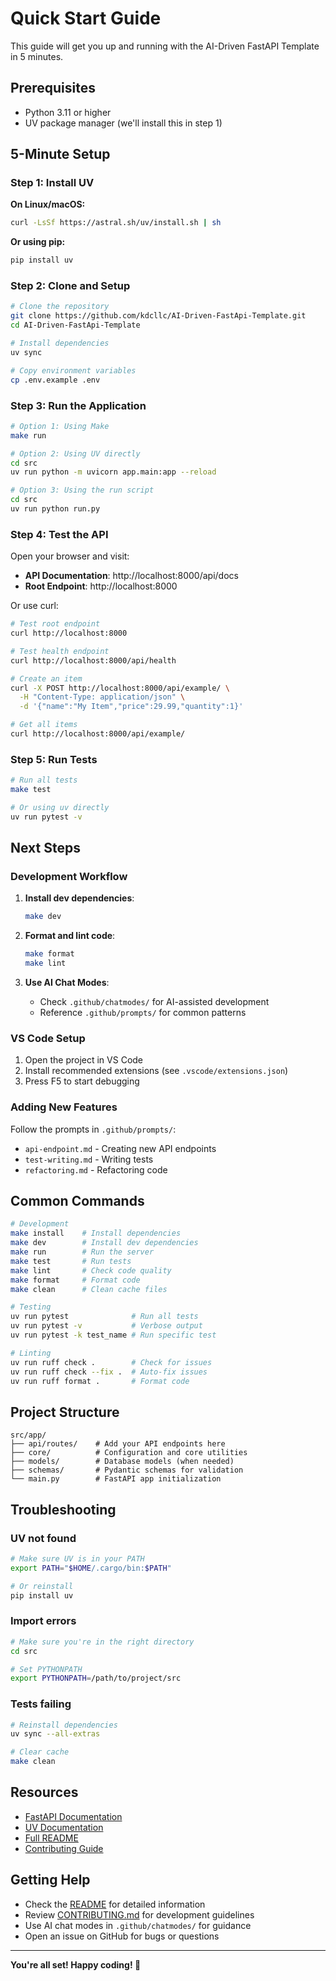 # Quick Start Guide

This guide will get you up and running with the AI-Driven FastAPI Template in 5 minutes.

## Prerequisites

- Python 3.11 or higher
- UV package manager (we'll install this in step 1)

## 5-Minute Setup

### Step 1: Install UV

**On Linux/macOS:**
```bash
curl -LsSf https://astral.sh/uv/install.sh | sh
```

**Or using pip:**
```bash
pip install uv
```

### Step 2: Clone and Setup

```bash
# Clone the repository
git clone https://github.com/kdcllc/AI-Driven-FastApi-Template.git
cd AI-Driven-FastApi-Template

# Install dependencies
uv sync

# Copy environment variables
cp .env.example .env
```

### Step 3: Run the Application

```bash
# Option 1: Using Make
make run

# Option 2: Using UV directly
cd src
uv run python -m uvicorn app.main:app --reload

# Option 3: Using the run script
cd src
uv run python run.py
```

### Step 4: Test the API

Open your browser and visit:
- **API Documentation**: http://localhost:8000/api/docs
- **Root Endpoint**: http://localhost:8000

Or use curl:
```bash
# Test root endpoint
curl http://localhost:8000

# Test health endpoint
curl http://localhost:8000/api/health

# Create an item
curl -X POST http://localhost:8000/api/example/ \
  -H "Content-Type: application/json" \
  -d '{"name":"My Item","price":29.99,"quantity":1}'

# Get all items
curl http://localhost:8000/api/example/
```

### Step 5: Run Tests

```bash
# Run all tests
make test

# Or using uv directly
uv run pytest -v
```

## Next Steps

### Development Workflow

1. **Install dev dependencies**:
   ```bash
   make dev
   ```

2. **Format and lint code**:
   ```bash
   make format
   make lint
   ```

3. **Use AI Chat Modes**:
   - Check `.github/chatmodes/` for AI-assisted development
   - Reference `.github/prompts/` for common patterns

### VS Code Setup

1. Open the project in VS Code
2. Install recommended extensions (see `.vscode/extensions.json`)
3. Press F5 to start debugging

### Adding New Features

Follow the prompts in `.github/prompts/`:
- `api-endpoint.md` - Creating new API endpoints
- `test-writing.md` - Writing tests
- `refactoring.md` - Refactoring code

## Common Commands

```bash
# Development
make install    # Install dependencies
make dev        # Install dev dependencies
make run        # Run the server
make test       # Run tests
make lint       # Check code quality
make format     # Format code
make clean      # Clean cache files

# Testing
uv run pytest              # Run all tests
uv run pytest -v           # Verbose output
uv run pytest -k test_name # Run specific test

# Linting
uv run ruff check .        # Check for issues
uv run ruff check --fix .  # Auto-fix issues
uv run ruff format .       # Format code
```

## Project Structure

```
src/app/
├── api/routes/    # Add your API endpoints here
├── core/          # Configuration and core utilities
├── models/        # Database models (when needed)
├── schemas/       # Pydantic schemas for validation
└── main.py        # FastAPI app initialization
```

## Troubleshooting

### UV not found
```bash
# Make sure UV is in your PATH
export PATH="$HOME/.cargo/bin:$PATH"

# Or reinstall
pip install uv
```

### Import errors
```bash
# Make sure you're in the right directory
cd src

# Set PYTHONPATH
export PYTHONPATH=/path/to/project/src
```

### Tests failing
```bash
# Reinstall dependencies
uv sync --all-extras

# Clear cache
make clean
```

## Resources

- [FastAPI Documentation](https://fastapi.tiangolo.com/)
- [UV Documentation](https://github.com/astral-sh/uv)
- [Full README](README.md)
- [Contributing Guide](CONTRIBUTING.md)

## Getting Help

- Check the [README](README.md) for detailed information
- Review [CONTRIBUTING.md](CONTRIBUTING.md) for development guidelines
- Use AI chat modes in `.github/chatmodes/` for guidance
- Open an issue on GitHub for bugs or questions

---

**You're all set! Happy coding! 🚀**
